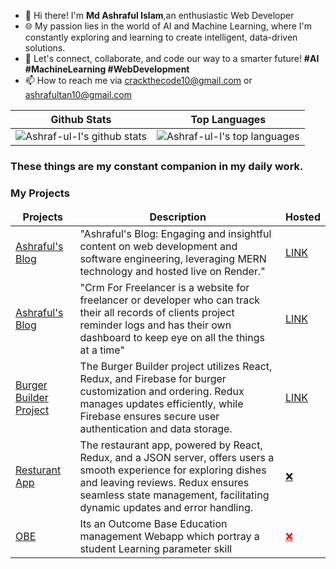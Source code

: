 
- 👋 Hi there! I'm <b>Md Ashraful Islam</b>,an enthusiastic Web Developer
- 🌐 My passion lies in the world of AI and Machine Learning, where I'm constantly exploring and learning to create intelligent, data-driven solutions.<br>
- 🚀 Let's connect, collaborate, and code our way to a smarter future!  <b>#AI #MachineLearning #WebDevelopment</b><br>
- 📫 How to reach me via crackthecode10@gmail.com or ashrafultan10@gmail.com

<div>


| Github Stats | Top Languages |
| --- | --- |
| ![Ashraf-ul-I's github stats](https://github-readme-stats.vercel.app/api?username=Ashraf-ul-I&show_icons=true&title_color=f6c32c&icon_color=f6c32c&text_color=9f9f9f&bg_color=151515&count_private=true) | ![Ashraf-ul-I's top languages](https://github-readme-stats.vercel.app/api/top-langs/?username=Ashraf-ul-I&show_icons=true&title_color=f6c32c&icon_color=f6c32c&text_color=9f9f9f&bg_color=151515&count_private=true&layout=compact) |




</div>

<h3> These things are my constant companion in my daily work.</h3>

<h3>My Projects</h3>
<table>
  <thead align="center">
      <td><b>Projects</b></td>
      <td><b>Description</b></td> 
      <td><b> Hosted</b></td> 
  </thead> 
  <tbody>
    <tr>
      <td><a href="https://github.com/Ashraf-ul-I/BurgerBuilder_Project.git" rel="nofollow">Ashraful's Blog</a></td>
      <td>"Ashraful's Blog: Engaging and insightful content on web development and software engineering, leveraging MERN technology and hosted live on Render."</td>
      <td><a href="https://ashraful-blog-app.onrender.com/" rel="nofollow">LINK</a></td>
    </tr>
    <tr>
      <td><a href="https://github.com/Ashraf-ul-I/BurgerBuilder_Project.git" rel="nofollow">Ashraful's Blog</a></td>
      <td>"Crm For Freelancer is a website for freelancer or developer who can track their all records of clients project reminder logs and has their own dashboard to keep eye on all the things at a time"</td>
      <td><a href="https://crm-freelancer-f-ull-c-ode.vercel.app/" rel="nofollow">LINK</a></td>
    </tr>
     <tr>
      <td><a href="https://github.com/Ashraf-ul-I/BurgerBuilder_Project.git" rel="nofollow">Burger Builder Project</a></td>
      <td>The Burger Builder project utilizes React, Redux, and Firebase for burger customization and ordering. Redux manages updates efficiently, while Firebase ensures secure user authentication and data storage.</td>
      <td><a href="https://burger-builder-57520.firebaseapp.com/login" rel="nofollow">LINK</a></td>
    </tr>
     <tr>
      <td><a href="https://github.com/Ashraf-ul-I/resturant-app.git" rel="nofollow">Resturant App</a></td>
      <td>The restaurant app, powered by React, Redux, and a JSON server, offers users a smooth experience for exploring dishes and leaving reviews. Redux ensures seamless state management, facilitating dynamic updates and error handling.</td>
        <td><a href="#" rel="nofollow">❌</a></td>
    </tr>
    <tr>
      <td><a href="https://github.com/Ashraf-ul-I/OBE-Project.git" rel="nofollow">OBE</a></td>
      <td>Its an Outcome Base Education management Webapp which portray a student Learning parameter skill </td>
       <td><a href="#" rel="nofollow" style="color:red">❌</a></td>
    </tr>

  
  </tbody>
</table>






<!---
Ashraf-ul-I/Ashraf-ul-I is a ✨ special ✨ repository because its `README.md` (this file) appears on your GitHub profile.
You can click the Preview link to take a look at your changes.
--->
